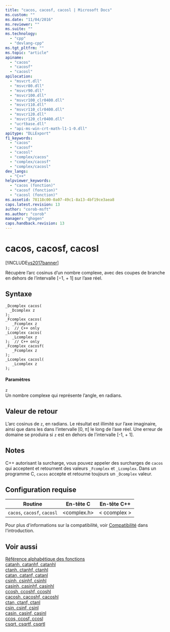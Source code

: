 ```yaml
---
title: "cacos, cacosf, cacosl | Microsoft Docs"
ms.custom: ""
ms.date: "11/04/2016"
ms.reviewer: ""
ms.suite: ""
ms.technology: 
  - "cpp"
  - "devlang-cpp"
ms.tgt_pltfrm: ""
ms.topic: "article"
apiname: 
  - "cacos"
  - "cacosf"
  - "cacosl"
apilocation: 
  - "msvcrt.dll"
  - "msvcr80.dll"
  - "msvcr90.dll"
  - "msvcr100.dll"
  - "msvcr100_clr0400.dll"
  - "msvcr110.dll"
  - "msvcr110_clr0400.dll"
  - "msvcr120.dll"
  - "msvcr120_clr0400.dll"
  - "ucrtbase.dll"
  - "api-ms-win-crt-math-l1-1-0.dll"
apitype: "DLLExport"
f1_keywords: 
  - "cacos"
  - "cacosf"
  - "cacosl"
  - "complex/cacos"
  - "complex/cacosf"
  - "complex/cacosl"
dev_langs: 
  - "C++"
helpviewer_keywords: 
  - "cacos (fonction)"
  - "cacosf (fonction)"
  - "cacosl (fonction)"
ms.assetid: 78118c00-0a07-49c1-8a13-4bf19ce3aea8
caps.latest.revision: 13
author: "corob-msft"
ms.author: "corob"
manager: "ghogen"
caps.handback.revision: 13
---
```

# cacos, cacosf, cacosl
[!INCLUDE[vs2017banner](../../assembler/inline/includes/vs2017banner.md)]

Récupère l’arc cosinus d’un nombre complexe, avec des coupes de branche en dehors de l’intervalle \[−1, \+ 1\] sur l’axe réel.  
  
## Syntaxe  
  
```  
_Dcomplex cacos(   
  _Dcomplex z   
);  
_Fcomplex cacos(   
   _Fcomplex z   
);  // C++ only  
_Lcomplex cacos(   
   _Lcomplex z   
);  // C++ only  
_Fcomplex cacosf(   
   _Fcomplex z   
);  
_Lcomplex cacosl(   
   _Lcomplex z   
);  
```  
  
#### Paramètres  
 `z`  
 Un nombre complexe qui représente l’angle, en radians.  
  
## Valeur de retour  
 L’arc cosinus de `z`, en radians. Le résultat est illimité sur l’axe imaginaire, ainsi que dans les dans l’intervalle \[0, π\] le long de l’axe réel. Une erreur de domaine se produira si `z` est en dehors de l’intervalle \[\-1, \+ 1\].  
  
## Notes  
 C\+\+ autorisant la surcharge, vous pouvez appeler des surcharges de `cacos` qui acceptent et retournent des valeurs `_Fcomplex` et `_Lcomplex`. Dans un programme C, `cacos` accepte et retourne toujours un `_Dcomplex` valeur.  
  
## Configuration requise  
  
|Routine|En\-tête C|En\-tête C\+\+|  
|-------------|----------------|--------------------|  
|`cacos`, `cacosf`, `cacosl`|\<complex.h\>|\< ccomplex \>|  
  
 Pour plus d'informations sur la compatibilité, voir [Compatibilité](../../c-runtime-library/compatibility.md) dans l'introduction.  
  
## Voir aussi  
 [Référence alphabétique des fonctions](../../c-runtime-library/reference/crt-alphabetical-function-reference.md)   
 [catanh, catanhf, catanhl](../../c-runtime-library/reference/catanh-catanhf-catanhl.md)   
 [ctanh, ctanhf, ctanhl](../../c-runtime-library/reference/ctanh-ctanhf-ctanhl.md)   
 [catan, catanf, catanl](../../c-runtime-library/reference/catan-catanf-catanl.md)   
 [csinh, csinhf, csinhl](../../c-runtime-library/reference/csinh-csinhf-csinhl.md)   
 [casinh, casinhf, casinhl](../../c-runtime-library/reference/casinh-casinhf-casinhl.md)   
 [ccosh, ccoshf, ccoshl](../../c-runtime-library/reference/ccosh-ccoshf-ccoshl.md)   
 [cacosh, cacoshf, cacoshl](../../c-runtime-library/reference/cacosh-cacoshf-cacoshl.md)   
 [ctan, ctanf, ctanl](../../c-runtime-library/reference/ctan-ctanf-ctanl.md)   
 [csin, csinf, csinl](../../c-runtime-library/reference/csin-csinf-csinl.md)   
 [casin, casinf, casinl](../../c-runtime-library/reference/casin-casinf-casinl.md)   
 [ccos, ccosf, ccosl](../../c-runtime-library/reference/ccos-ccosf-ccosl.md)   
 [csqrt, csqrtf, csqrtl](../../c-runtime-library/reference/csqrt-csqrtf-csqrtl.md)